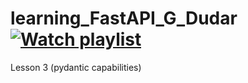 # learning_FastAPI_G_Dudar [![Watch playlist](https://img.youtube.com/vi/RUddtw-oqFU/maxresdefault.jpg)](https://www.youtube.com/playlist?list=PL0lO_mIqDDFXDGav-t4qzQYdX6cfoLxXr)

Lesson 3 (pydantic capabilities)
